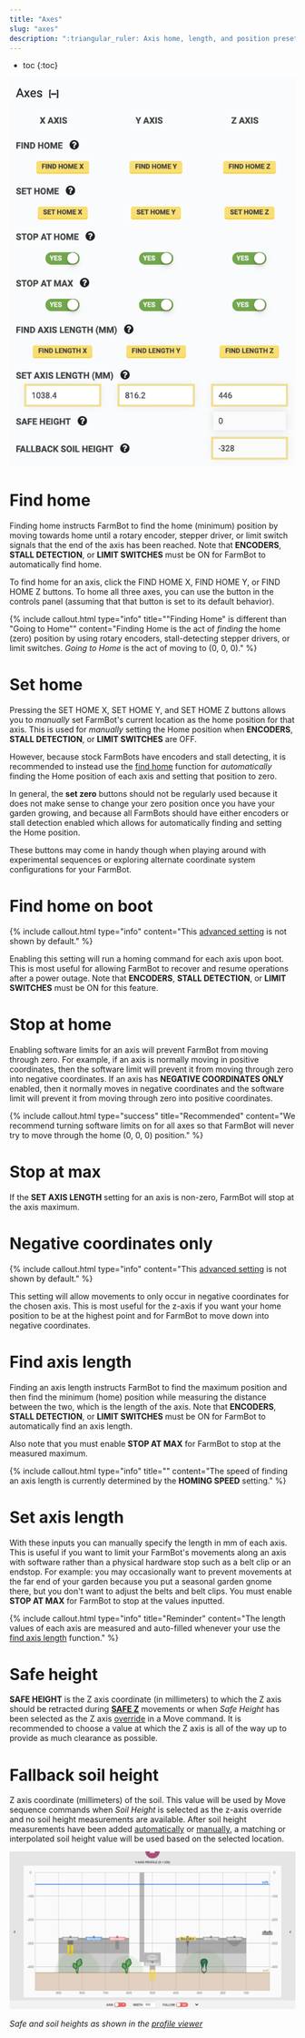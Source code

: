 ```yaml
---
title: "Axes"
slug: "axes"
description: ":triangular_ruler: Axis home, length, and position presets.\n[Open these settings in the app](https://my.farm.bot/app/designer/settings?highlight=axes)"
---
```


* toc
{:toc}


![axis settings](_images/axis_settings.png)

# Find home

Finding home instructs FarmBot to find the home (minimum) position by moving towards home until a rotary encoder, stepper driver, or limit switch signals that the end of the axis has been reached. Note that **ENCODERS**, **STALL DETECTION**, or **LIMIT SWITCHES** must be <span class="fb-peripheral-on">ON</span> for FarmBot to automatically find home.

To find home for an axis, click the <span class="fb-button fb-yellow">FIND HOME X</span>, <span class="fb-button fb-yellow">FIND HOME Y</span>, or <span class="fb-button fb-yellow">FIND HOME Z</span> buttons. To home all three axes, you can use the <span class="fb-button fb-gray"><i class='fa fa-home'></i></span> button in the controls panel (assuming that that button is set to its default behavior).

{%
include callout.html
type="info"
title="\"Finding Home\" is different than \"Going to Home\""
content="Finding Home is the act of _finding_ the home (zero) position by using rotary encoders, stall-detecting stepper drivers, or limit switches. _Going to Home_ is the act of moving to (0, 0, 0)."
%}

# Set home

Pressing the <span class="fb-button fb-yellow">SET HOME X</span>, <span class="fb-button fb-yellow">SET HOME Y</span>, and <span class="fb-button fb-yellow">SET HOME Z</span> buttons allows you to *manually* set FarmBot's current location as the home position for that axis. This is used for *manually* setting the Home position when **ENCODERS**, **STALL DETECTION**, or **LIMIT SWITCHES** are <span class="fb-peripheral-off">OFF</span>.

However, because stock FarmBots have encoders and stall detecting, it is recommended to instead use the [find home](#find-home) function for *automatically* finding the Home position of each axis and setting that position to zero.

In general, the **set zero** buttons should not be regularly used because it does not make sense to change your zero position once you have your garden growing, and because all FarmBots should have either encoders or stall detection enabled which allows for automatically finding and setting the Home position.

These buttons may come in handy though when playing around with experimental sequences or exploring alternate coordinate system configurations for your FarmBot.

# Find home on boot

{%
include callout.html
type="info"
content="This [advanced setting](../settings/parameter-management.md#show-advanced-settings) is not shown by default."
%}

Enabling this setting will run a homing command for each axis upon boot. This is most useful for allowing FarmBot to recover and resume operations after a power outage. Note that **ENCODERS**, **STALL DETECTION**, or **LIMIT SWITCHES** must be <span class="fb-peripheral-on">ON</span> for this feature.

# Stop at home

Enabling software limits for an axis will prevent FarmBot from moving through zero. For example, if an axis is normally moving in positive coordinates, then the software limit will prevent it from moving through zero into negative coordinates. If an axis has **NEGATIVE COORDINATES ONLY** enabled, then it normally moves in negative coordinates and the software limit will prevent it from moving through zero into positive coordinates.

{%
include callout.html
type="success"
title="Recommended"
content="We recommend turning software limits on for all axes so that FarmBot will never try to move through the home (0, 0, 0) position."
%}

# Stop at max

If the **SET AXIS LENGTH** setting for an axis is non-zero, FarmBot will stop at the axis maximum.

# Negative coordinates only

{%
include callout.html
type="info"
content="This [advanced setting](../settings/parameter-management.md#show-advanced-settings) is not shown by default."
%}

This setting will allow movements to only occur in negative coordinates for the chosen axis. This is most useful for the z-axis if you want your home position to be at the highest point and for FarmBot to move down into negative coordinates.

# Find axis length

Finding an axis length instructs FarmBot to find the maximum position and then find the minimum (home) position while measuring the distance between the two, which is the length of the axis. Note that **ENCODERS**, **STALL DETECTION**, or **LIMIT SWITCHES** must be <span class="fb-peripheral-on">ON</span> for FarmBot to automatically find an axis length.

Also note that you must enable **STOP AT MAX** for FarmBot to stop at the measured maximum.

{%
include callout.html
type="info"
title=""
content="The speed of finding an axis length is currently determined by the **HOMING SPEED** setting."
%}

# Set axis length

With these inputs you can manually specify the length in mm of each axis. This is useful if you want to limit your FarmBot's movements along an axis with software rather than a physical hardware stop such as a belt clip or an endstop. For example: you may occasionally want to prevent movements at the far end of your garden because you put a seasonal garden gnome there, but you don't want to adjust the belts and belt clips. You must enable **STOP AT MAX** for FarmBot to stop at the values inputted.

{%
include callout.html
type="info"
title="Reminder"
content="The length values of each axis are measured and auto-filled whenever your use the [find axis length](#find-axis-length) function."
%}

# Safe height

**SAFE HEIGHT** is the Z axis coordinate (in millimeters) to which the Z axis should be retracted during **[SAFE Z](../sequences/sequence-commands.md#safe-z)** movements or when _Safe Height_ has been selected as the Z axis [override](../sequences/sequence-commands.md#override) in a <span class="fb-step fb-move">Move</span> command. It is recommended to choose a value at which the Z axis is all of the way up to provide as much clearance as possible.

# Fallback soil height

Z axis coordinate (millimeters) of the soil. This value will be used by <span class="fb-step fb-move">Move</span> sequence commands when _Soil Height_ is selected as the z-axis override and no soil height measurements are available. After soil height measurements have been added [automatically](../photos/measure-soil-height.md) or [manually](../points.md#soil-height-points), a matching or interpolated soil height value will be used based on the selected location.

![profile view with safe and soil heights](_images/profile_view_with_safe_and_soil_heights.png)

_Safe and soil heights as shown in the [profile viewer](../farm-designer.md#profile-viewer)_

